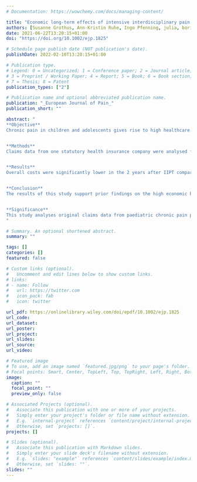 ```yaml
---
# Documentation: https://wowchemy.com/docs/managing-content/

title: "Economic long-term effects of intensive interdisciplinary pain treatment in paediatric patients with severe chronic pain: Analysis of claims data"
authors: [Susanne Grothus, Ann-Kristin Ruhe, Ingo Pfenning, julia, boris]
date: 2021-06-22T13:20:15+01:00
doi: "https://doi.org/10.1002/ejp.1825"

# Schedule page publish date (NOT publication's date).
publishDate: 2022-02-10T13:20:15+01:00

# Publication type.
# Legend: 0 = Uncategorized; 1 = Conference paper; 2 = Journal article;
# 3 = Preprint / Working Paper; 4 = Report; 5 = Book; 6 = Book section;
# 7 = Thesis; 8 = Patent
publication_types: ["2"]

# Publication name and optional abbreviated publication name.
publication: "_European Journal of Pain_"
publication_short: ""

abstract: "
**Objective**
Chronic pain in children and adolescents gives rise to high healthcare costs. Successful treatment is supposed to reduce the economic burden. The objective of this study was to determine the changes in healthcare utilization and expenditures from 1 year before (Pre) intensive interdisciplinary pain treatment (IIPT) to the first (Post 1) and second (Post 2) years after discharge in a sample of paediatric chronic pain patients.


**Methods**
Claims data from one statutory health insurance company were analysed for 119 children and adolescents (mean age = 15.3, 68.9% female) who sought IIPT at the German Paediatric Pain Centre. Costs incurred for inpatient treatment, outpatient treatment, medication, remedies and aids were compared before treatment and 2 years after discharge. Healthcare utilization was compared using Wilcoxon signed-rank test, and expenditures using trimmed means and the Yuen's t-test.


**Results**
Overall costs were significantly lower in the 2 years after IIPT compared to before IIPT (Pre: 3,543€, Post 1:2,681€, Post 2:1937€ (trimmed means)). Healthcare utilization changed significantly; hospitalizations decreased in the years after discharge, while psychotherapies stayed stable in the year after discharge but lessened in the second year.


**Conclusion**
The results of this study support prior findings on the high economic burden of paediatric chronic pain. IIPT may contribute to a transition in healthcare utilization from somatic-focused treatments to more psychological treatments. Overall costs were reduced as soon as the first year after discharge and decreased even further in the second year.


**Significance**
This study analyses original claims data from paediatric chronic pain patients in the year before and up to 2 years after intensive interdisciplinary pain treatment in a specialized paediatric pain centre. The analysis of long-term data reveals a continuous cost reduction after intensive interdisciplinary pain treatment and a change in the subsequent outpatient treatment.
"

# Summary. An optional shortened abstract.
summary: ""

tags: []
categories: []
featured: false

# Custom links (optional).
#   Uncomment and edit lines below to show custom links.
# links:
# - name: Follow
#   url: https://twitter.com
#   icon_pack: fab
#   icon: twitter

url_pdf: https://onlinelibrary.wiley.com/doi/epdf/10.1002/ejp.1825
url_code:
url_dataset:
url_poster:
url_project:
url_slides:
url_source:
url_video:

# Featured image
# To use, add an image named `featured.jpg/png` to your page's folder. 
# Focal points: Smart, Center, TopLeft, Top, TopRight, Left, Right, BottomLeft, Bottom, BottomRight.
image:
  caption: ""
  focal_point: ""
  preview_only: false

# Associated Projects (optional).
#   Associate this publication with one or more of your projects.
#   Simply enter your project's folder or file name without extension.
#   E.g. `internal-project` references `content/project/internal-project/index.md`.
#   Otherwise, set `projects: []`.
projects: []

# Slides (optional).
#   Associate this publication with Markdown slides.
#   Simply enter your slide deck's filename without extension.
#   E.g. `slides: "example"` references `content/slides/example/index.md`.
#   Otherwise, set `slides: ""`.
slides: ""
---
```

